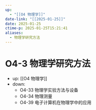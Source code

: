 ```yaml
---
up:
  - "[[O4 物理学]]"
date-link: "[[2025-01-25]]"
date: 2025-01-25
ctime-p: 2025-01-25T15:21:41
aliases:
  - 物理学研究方法
---
```


# O4-3 物理学研究方法

- up: [[O4 物理学]]
- down:	
	- O4-33 物理学实验方法与设备
	- O4-34 物理测量
	- O4-39 电子计算机在物理学中的应用
	
